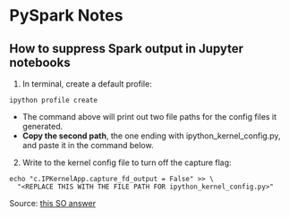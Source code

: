 # PySpark Notes

## How to suppress Spark output in Jupyter notebooks  
1. In terminal, create a default profile:
```
ipython profile create
```
  - The command above will print out two file paths for the config files it generated.
  - **Copy the second path**, the one ending with ipython_kernel_config.py, and paste it in the command below.

2. Write to the kernel config file to turn off the capture flag:
```
echo "c.IPKernelApp.capture_fd_output = False" >> \
  "<REPLACE THIS WITH THE FILE PATH FOR ipython_kernel_config.py>"
```

Source: [this SO answer](https://stackoverflow.com/a/70613254/23800771)
